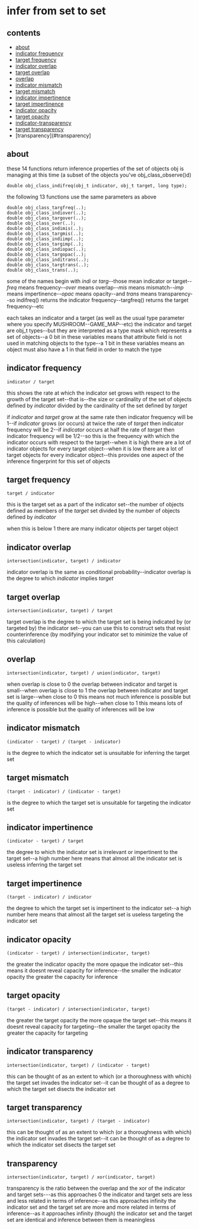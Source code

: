 # infer from set to set

## contents

- [about](#about)
- [indicator frequency](#indicator-frequency)
- [target frequency](#target-frequency)
- [indicator overlap](#indicator-overlap)
- [target overlap](#target-overlap)
- [overlap](#overlap)
- [indicator mismatch](#indicator-mismatch)
- [target mismatch](#target-mismatch)
- [indicator impertinence](#indicator-impertinence)
- [target impertinence](#target-impertinence)
- [indicator opacity](#indicator-opacity)
- [target opacity](#target-opacity)
- [indicator-transparency](#indicator-transparency)
- [target transparency](#target-transparency)
- [transparency](#transparency]

## about

these 14 functions return inference properties of the set of objects obj is managing at this time (a subset of the objects you've obj_class_observe()d)

    double obj_class_indifreq(obj_t indicator, obj_t target, long type);

the following 13 functions use the same parameters as above

    double obj_class_targfreq(..);
    double obj_class_indiover(..);
    double obj_class_targover(..);
    double obj_class_over(..);
    double obj_class_indimis(..);
    double obj_class_targmis(..);
    double obj_class_indiimp(..);
    double obj_class_targimp(..);
    double obj_class_indiopac(..);
    double obj_class_targopac(..);
    double obj_class_inditrans(..);
    double obj_class_targtrans(..);
    double obj_class_trans(..);

some of the names begin with *indi* or *targ*--those mean indicator or target--*freq* means frequency--*over* means overlap--*mis* means mismatch--*imp* means impertinence--*opac* means opacity--and *trans* means transparency--so indifreq() returns the indicator frequency--targfreq() returns the target frequency--etc

each takes an indicator and a target (as well as the usual type parameter where you specify MUSHROOM--GAME_MAP--etc) the indicator and target are obj_t types--but they are interpreted as a type mask which represents a set of objects--a 0 bit in these variables means that attribute field is not used in matching objects to the type--a 1 bit in these variables means an object must also have a 1 in that field in order to match the type

## indicator frequency

    indicator / target

this shows the rate at which the indicator set grows with respect to the growth of the target set--that is--the size or cardinality of the set of objects defined by *indicator* divided by the cardinality of the set defined by *target*

if *indicator* and *target* grow at the same rate then indicator frequency will be 1--if *indicator* grows (or occurs) at twice the rate of *target* then indicator frequency will be 2--if *indicator* occurs at half the rate of *target* then indicator frequency will be 1/2--so this is the frequency with which the indicator occurs with respect to the target--when it is high there are a lot of indicator objects for every target object--when it is low there are a lot of target objects for every indicator object--this provides one aspect of the inference fingerprint for this set of objects

## target frequency

    target / indicator

this is the target set as a part of the indicator set--the number of objects defined as members of the *target* set divided by the number of objects defined by *indicator*

when this is below 1 there are many indicator objects per target object

## indicator overlap

    intersection(indicator, target) / indicator

indicator overlap is the same as conditional probability--indicator overlap is the degree to which *indicator* implies *target*

## target overlap

    intersection(indicator, target) / target

target overlap is the degree to which the target set is being indicated by (or targeted by) the indicator set--you can use this to construct sets that resist counterinference (by modifying your indicator set to minimize the value of this calculation)

## overlap

    intersection(indicator, target) / union(indicator, target)

when overlap is close to 0 the overlap between indicator and target is small--when overlap is close to 1 the overlap between indicator and target set is large--when close to 0 this means not much inference is possible but the quality of inferences will be high--when close to 1 this means lots of inference is possible but the quality of inferences will be low

## indicator mismatch

    (indicator - target) / (target - indicator)

is the degree to which the indicator set is unsuitable for inferring the target set

## target mismatch

    (target - indicator) / (indicator - target)

is the degree to which the target set is unsuitable for targeting the indicator set

## indicator impertinence

    (indicator - target) / target

the degree to which the indicator set is irrelevant or impertinent to the target set--a high number here means that almost all the indicator set is useless inferring the target set

## target impertinence

    (target - indicator) / indicator

the degree to which the target set is impertinent to the indicator set--a high number here means that almost all the target set is useless targeting the indicator set

## indicator opacity

    (indicator - target) / intersection(indicator, target)

the greater the indicator opacity the more opaque the indicator set--this means it doesnt reveal capacity for inference--the smaller the indicator opacity the greater the capacity for inference

## target opacity

    (target - indicator) / intersection(indicator, target)

the greater the target opacity the more opaque the target set--this means it doesnt reveal capacity for targeting--the smaller the target opacity the greater the capacity for targeting

## indicator transparency

    intersection(indicator, target) / (indicator - target)

this can be thought of as an extent to which (or a thoroughness with which) the target set invades the indicator set--it can be thought of as a degree to which the target set disects the indicator set

## target transparency

    intersection(indicator, target) / (target - indicator)

this can be thought of as an extent to which (or a thoroughness with which) the indicator set invades the target set--it can be thought of as a degree to which the indicator set disects the target set

## transparency

    intersection(indicator, target) / xor(indicator, target)

transparency is the ratio between the overlap and the xor of the indicator and target sets---as this approaches 0 the indicator and target sets are less and less related in terms of inference--as this approaches infinity the indicator set and the target set are more and more related in terms of inference--as it approaches infinity (though) the indicator set and the target set are identical and inference between them is meaningless
